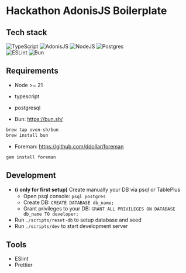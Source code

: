 # Hackathon AdonisJS Boilerplate

## Tech stack

![TypeScript](https://img.shields.io/badge/Typescript-%23007ACC.svg?style=flat&logo=typescript&logoColor=white) ![AdonisJS](https://img.shields.io/badge/AdonisJS_6-%23220052.svg?style=flat&logo=adonisjs&logoColor=white) ![NodeJS](https://img.shields.io/badge/Node.js-6DA55F?style=flate&logo=node.js&logoColor=white)
![Postgres](https://img.shields.io/badge/Postgres-%23316192.svg?style=flat&logo=postgresql&logoColor=white)  
![ESLint](https://img.shields.io/badge/ESLint-4B3263?style=flat&logo=eslint&logoColor=white) ![Bun](https://img.shields.io/badge/Bun-14151A.svg?style=flat&logo=Bun&logoColor=white)

## Requirements

- Node >= 21
- typescript
- postgresql

- Bun: https://bun.sh/
```bash
brew tap oven-sh/bun
brew install bun
```

- Foreman: https://github.com/ddollar/foreman
```bash
gem install foreman
```

## Development

- **(ℹ️ only for first setup)** Create manually your DB via psql or TablePlus  
  - Open psql console: `psql postgres`
  - Create DB: `CREATE DATABASE db_name;`
  - Grant privileges to your DB: `GRANT ALL PRIVILEGES ON DATABASE db_name TO developer;`
- Run `./scripts/reset-db` to setup database and seed
- Run `./scripts/dev` to start development server

## Tools

- ESlint
- Prettier
